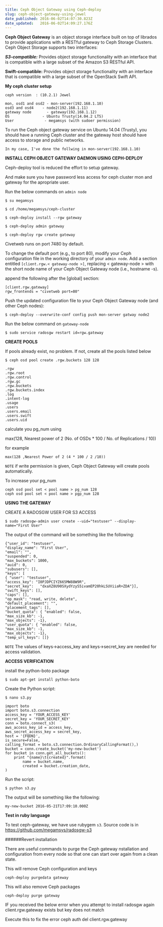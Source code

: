 ```yaml
---
title: Ceph Object Gateway using Ceph-deploy
slug: ceph-object-gateway-using-jewel
date_published: 2016-06-02T14:07:30.823Z
date_updated:   2016-06-02T14:09:27.176Z
---
```


**Ceph Object Gateway** is an object storage interface built on top of librados to provide applications with a RESTful gateway to Ceph Storage Clusters. Ceph Object Storage supports two interfaces:

***S3-compatible:*** Provides object storage functionality with an interface that is compatible with a large subset of the Amazon S3 RESTful API.

**Swift-compatible:** Provides object storage functionality with an interface that is compatible with a large subset of the OpenStack Swift API.

**My ceph cluster setup**
	
    ceph version  : (10.2.1) Jewel
    
    mon, osd1 and osd2 - mon-server(192.168.1.10)
    osd3 and osd4 	 - node2(192.168.1.11)
    gateway node       - gateway(192.168.1.12)
    OS				 - Ubuntu Trusty(14.04.2 LTS)
    User 			  - megamsys (with sudoer permission)

To run the Ceph object gateway service on Ubuntu 14.04 (Trusty), you should have a running Ceph cluster and the gateway host should have access to storage and public networks.


	In my case, I've done the follwing in mon-server(192.168.1.10)


**INSTALL CEPH OBJECT GATEWAY DAEMON USING CEPH-DEPLOY**

Ceph-deploy tool is reduced the effort to setup gateway. 

And make sure you have password less access for ceph cluster mon and gateway for the apropriate user.

Run the below commands on `admin node`


	$ su megamsys
    
    $ cd /home/megamsys/ceph-cluster
    
	$ ceph-deploy install --rgw gateway
    
	$ ceph-deploy admin gateway
    
	$ ceph-deploy rgw create gateway

Civetweb runs on port 7480 by default.

To change the default port (e.g., to port 80), modify your Ceph configuration file in the working directory of your `admin node`. Add a section entitled `[client.rgw.< gateway-node >]`, replacing < gateway-node > with the short node name of your Ceph Object Gateway node (i.e., hostname -s).

append the following after the [global] section: 

	[client.rgw.gateway]
	rgw_frontends = "civetweb port=80"

Push the updated configuration file to your Ceph Object Gateway node (and other Ceph nodes):


	$ ceph-deploy --overwrite-conf config push mon-server gatway node2 

Run the below command on `gateway-node`

	$ sudo service radosgw restart id=rgw.gateway

**CREATE POOLS**

If pools already exist, no problem. If not, create all the pools listed below

	$ ceph osd pool create .rgw.buckets 128 128
    
	.rgw
	.rgw.root
	.rgw.control
	.rgw.gc
	.rgw.buckets
	.rgw.buckets.index
	.log
	.intent-log
	.usage
	.users
	.users.email
	.users.swift
	.users.uid

calculate you pg_num using

max(128, Nearest power of 2 (No. of OSDs * 100 / No. of Replications / 10))

for example 

	max(128 ,Nearest Power of 2 (4 * 100 / 2 /10))
    
    
`NOTE`
if write permission is given, Ceph Object Gateway will create pools automatically.

To increase your pg_num 

	ceph osd pool set < pool name > pg_num 128
    ceph osd pool set < pool name > pgp_num 128
    

**USING THE GATEWAY**

CREATE A RADOSGW USER FOR S3 ACCESS

	$ sudo radosgw-admin user create --uid="testuser" --display-name="First User"

The output of the command will be something like the following:

	{"user_id": "testuser",
	"display_name": "First User",
	"email": "",
	"suspended": 0,
	"max_buckets": 1000,
	"auid": 0,
	"subusers": [],
	"keys": [
	{ "user": "testuser",
	"access_key": "I0PJDPCIYZ665MW88W9R",
	"secret_key": 	"dxaXZ8U90SXydYzyS5ivamEP20hkLSUViiaR+ZDA"}],
	"swift_keys": [],
	"caps": [],
	"op_mask": "read, write, delete",
	"default_placement": "",
	"placement_tags": [],
	"bucket_quota": { "enabled": false,
	"max_size_kb": -1,
	"max_objects": -1},
	"user_quota": { "enabled": false,
	"max_size_kb": -1,
	"max_objects": -1},
	"temp_url_keys": []}

`NOTE` The values of keys->access_key and keys->secret_key are needed for access validation.

**ACCESS VERIFICATION**

install the python-boto package

	$ sudo apt-get install python-boto

Create the Python script:

	$ nano s3.py
   
	import boto
	import boto.s3.connection
	access_key = 'YOUR_ACCESS_KEY'
	secret_key = 'YOUR_SECRET_KEY'
	conn = boto.connect_s3(
	aws_access_key_id = access_key,
	aws_secret_access_key = secret_key,
	host = '{FQDN}',
	is_secure=False,
	calling_format = boto.s3.connection.OrdinaryCallingFormat(),)
    bucket = conn.create_bucket('my-new-bucket')
	for bucket in conn.get_all_buckets():
		print "{name}\t{created}".format(
			name = bucket.name,
			created = bucket.creation_date,
	)
	
Run the script:

	$ python s3.py   
    
The output will be something like the following:

	my-new-bucket 2016-05-21T17:09:10.000Z
    

**Test in ruby language**

To test ceph-gateway, we have use rubygem `s3`. Source code is in https://github.com/megamsys/radosgw-s3


######Revert installation

There are useful commands to purge the Ceph gateway nstallation and configuration from every node so that one can start over again from a clean state.

This will remove Ceph configuration and keys

	ceph-deploy purgedata gateway

This will also remove Ceph packages

	ceph-deploy purge gateway

IF you received the below error when you attempt to install radosgw again
	client.rgw.gateway exists but key does not match
 
Execute this to fix the error 
    ceph auth del client.rgw.gateway


 

